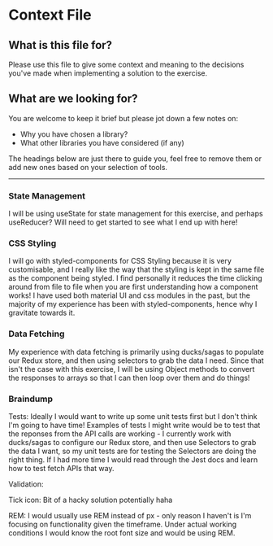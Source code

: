 # Context File

## What is this file for?

Please use this file to give some context and meaning to the decisions you've
made when implementing a solution to the
exercise.

## What are we looking for?

You are welcome to keep it brief but please jot down a few notes on:

- Why you have chosen a library?
- What other libraries you have considered (if any)

The headings below are just there to guide you, feel free to remove them or add
new ones based on your selection of
tools.

---

### State Management

I will be using useState for state management for this exercise, and perhaps useReducer? Will need to get started to see what I end up with here!

### CSS Styling

I will go with styled-components for CSS Styling because it is very customisable, and I really like the way that the styling is kept in the same file as the component being styled. I find personally it reduces the time clicking around from file to file when you are first understanding how a component works! I have used both material UI and css modules in the past, but the majority of my experience has been with styled-components, hence why I gravitate towards it.

### Data Fetching

My experience with data fetching is primarily using ducks/sagas to populate our Redux store, and then using selectors to grab the data I need. Since that isn't the case with this exercise, I will be using Object methods to convert the responses to arrays so that I can then loop over them and do things!

### Braindump

Tests:
Ideally I would want to write up some unit tests first but I don't think I'm going to have time! Examples of tests I might write would be to test that the reponses from the API calls are working - I currently work with ducks/sagas to configure our Redux store, and then use Selectors to grab the data I want, so my unit tests are for testing the Selectors are doing the right thing. If I had more time I would read through the Jest docs and learn how to test fetch APIs that way.

Validation:

Tick icon:
Bit of a hacky solution potentially haha

REM:
I would usually use REM instead of px - only reason I haven't is I'm focusing on functionality given the timeframe. Under actual working conditions I would know the root font size and would be using REM.
